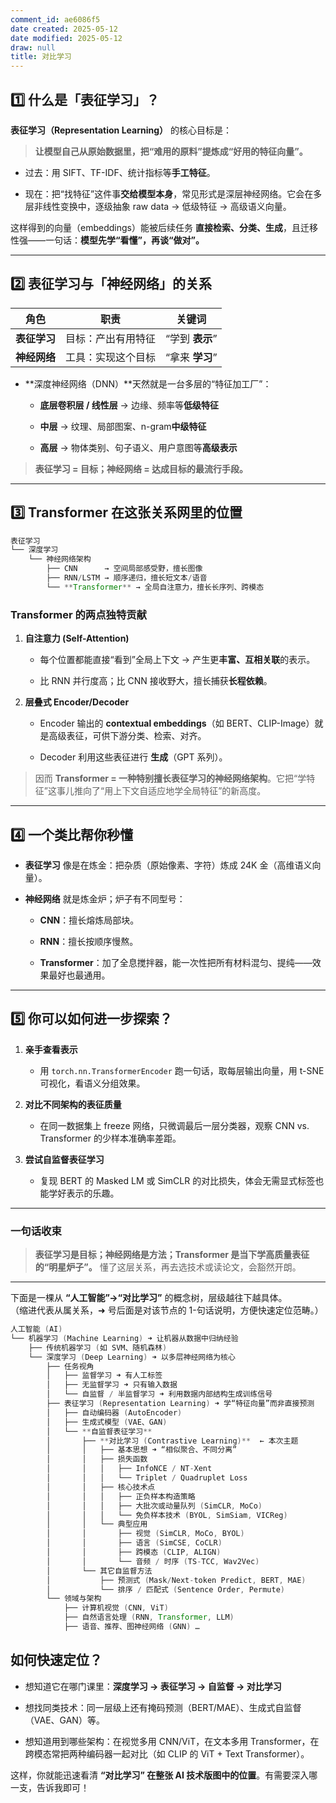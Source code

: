 ```yaml
---
comment_id: ae6086f5
date created: 2025-05-12
date modified: 2025-05-12
draw: null
title: 对比学习
---
```

## 1️⃣ 什么是「表征学习」？

**表征学习（Representation Learning）** 的核心目标是：

> **让模型自己从原始数据里，把“难用的原料”提炼成“好用的特征向量”。**

- 过去：用 SIFT、TF-IDF、统计指标等**手工特征**。
    
- 现在：把“找特征”这件事**交给模型本身**，常见形式是深层神经网络。它会在多层非线性变换中，逐级抽象 raw data → 低级特征 → 高级语义向量。
    

这样得到的向量（embeddings）能被后续任务 **直接检索、分类、生成**，且迁移性强——一句话：**模型先学“看懂”，再谈“做对”。**

---

## 2️⃣ 表征学习与「神经网络」的关系

|角色|职责|关键词|
|---|---|---|
|**表征学习**|目标：产出有用特征|“学到 **表示**”|
|**神经网络**|工具：实现这个目标|“拿来 **学习**”|

- **深度神经网络（DNN）**天然就是一台多层的“特征加工厂”：
    
    - **底层卷积层 / 线性层** → 边缘、频率等**低级特征**
        
    - **中层** → 纹理、局部图案、n-gram**中级特征**
        
    - **高层** → 物体类别、句子语义、用户意图等**高级表示**
        

> **表征学习 = 目标；神经网络 = 达成目标的最流行手段。**

---

## 3️⃣ Transformer 在这张关系网里的位置

```Java
表征学习
└── 深度学习
    └── 神经网络架构
        ├── CNN      → 空间局部感受野，擅长图像
        ├── RNN/LSTM → 顺序递归，擅长短文本/语音
        └── **Transformer** → 全局自注意力，擅长长序列、跨模态
```

### Transformer 的两点独特贡献

1. **自注意力 (Self-Attention)**
    
    - 每个位置都能直接“看到”全局上下文 → 产生更**丰富、互相关联**的表示。
        
    - 比 RNN 并行度高；比 CNN 接收野大，擅长捕获**长程依赖**。
        
2. **层叠式 Encoder/Decoder**
    
    - Encoder 输出的 **contextual embeddings**（如 BERT、CLIP-Image）就是高级表征，可供下游分类、检索、对齐。
        
    - Decoder 利用这些表征进行 **生成**（GPT 系列）。
        

> 因而 **Transformer = 一种特别擅长表征学习的神经网络架构**。它把“学特征”这事儿推向了“用上下文自适应地学全局特征”的新高度。

---

## 4️⃣ 一个类比帮你秒懂

- **表征学习** 像是在炼金：把杂质（原始像素、字符）炼成 24K 金（高维语义向量）。
    
- **神经网络** 就是炼金炉；炉子有不同型号：
    
    - **CNN**：擅长熔炼局部块。
        
    - **RNN**：擅长按顺序慢熬。
        
    - **Transformer**：加了全息搅拌器，能一次性把所有材料混匀、提纯——效果最好也最通用。
        

---

## 5️⃣ 你可以如何进一步探索？

1. **亲手查看表示**
    
    - 用 `torch.nn.TransformerEncoder` 跑一句话，取每层输出向量，用 t-SNE 可视化，看语义分组效果。
        
2. **对比不同架构的表征质量**
    
    - 在同一数据集上 freeze 网络，只微调最后一层分类器，观察 CNN vs. Transformer 的少样本准确率差距。
        
3. **尝试自监督表征学习**
    
    - 复现 BERT 的 Masked LM 或 SimCLR 的对比损失，体会无需显式标签也能学好表示的乐趣。
        

---

### 一句话收束

> **表征学习是目标；神经网络是方法；Transformer 是当下学高质量表征的“明星炉子”。** 懂了这层关系，再去选技术或读论文，会豁然开朗。


___

下面是一棵从 **“人工智能”→“对比学习”** 的概念树，层级越往下越具体。  
（缩进代表从属关系，➜ 号后面是对该节点的 1-句话说明，方便快速定位范畴。）

```Java
人工智能 (AI)
└── 机器学习 (Machine Learning) ➜ 让机器从数据中归纳经验
    ├── 传统机器学习 (如 SVM、随机森林)
    └── 深度学习 (Deep Learning) ➜ 以多层神经网络为核心
        ├── 任务视角
        │   ├── 监督学习 ➜ 有人工标签
        │   ├── 无监督学习 ➜ 只有输入数据
        │   └── 自监督 / 半监督学习 ➜ 利用数据内部结构生成训练信号
        ├── 表征学习 (Representation Learning) ➜ 学“特征向量”而非直接预测
        │   ├── 自动编码器 (AutoEncoder)
        │   ├── 生成式模型 (VAE、GAN)
        │   └── **自监督表征学习**
        │       ├── **对比学习 (Contrastive Learning)**  ← 本次主题
        │       │   ├── 基本思想 ➜ “相似聚合、不同分离”
        │       │   ├── 损失函数
        │       │   │   ├── InfoNCE / NT-Xent
        │       │   │   └── Triplet / Quadruplet Loss
        │       │   ├── 核心技术点
        │       │   │   ├── 正负样本构造策略
        │       │   │   ├── 大批次或动量队列 (SimCLR, MoCo)
        │       │   │   └── 免负样本技术 (BYOL, SimSiam, VICReg)
        │       │   └── 典型应用
        │       │       ├── 视觉 (SimCLR, MoCo, BYOL)
        │       │       ├── 语言 (SimCSE, CoCLR)
        │       │       ├── 跨模态 (CLIP, ALIGN)
        │       │       └── 音频 / 时序 (TS-TCC, Wav2Vec)
        │       └── 其它自监督方法
        │           ├── 预测式 (Mask/Next-token Predict, BERT, MAE)
        │           └── 排序 / 匹配式 (Sentence Order, Permute)
        └── 领域与架构
            ├── 计算机视觉 (CNN, ViT)
            ├── 自然语言处理 (RNN, Transformer, LLM)
            ├── 语音、推荐、图神经网络 (GNN) …
```

## 如何快速定位？

- 想知道它在哪门课里：**深度学习 → 表征学习 → 自监督 → 对比学习**
    
- 想找同类技术：同一层级上还有掩码预测（BERT/MAE）、生成式自监督（VAE、GAN）等。
    
- 想知道用到哪些架构：在视觉多用 CNN/ViT，在文本多用 Transformer，在跨模态常把两种编码器一起对比（如 CLIP 的 ViT + Text Transformer）。
    

这样，你就能迅速看清 **“对比学习” 在整张 AI 技术版图中的位置**。有需要深入哪一支，告诉我即可！
